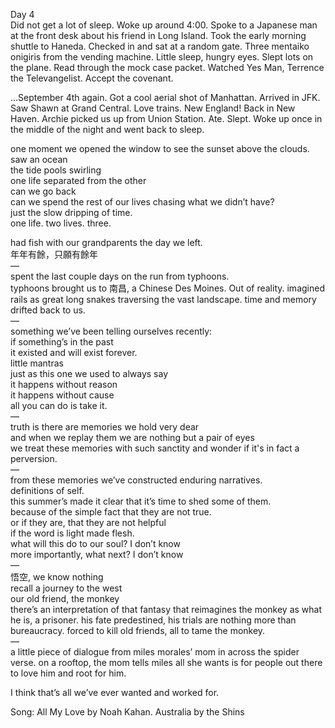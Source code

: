 Day 4  
Did not get a lot of sleep. Woke up around 4:00. Spoke to a Japanese man at the front desk about his friend in Long Island. Took the early morning shuttle to Haneda. Checked in and sat at a random gate. Three mentaiko onigiris from the vending machine. Little sleep, hungry eyes. Slept lots on the plane. Read through the mock case packet. Watched Yes Man, Terrence the Televangelist. Accept the covenant. 

…September 4th again. Got a cool aerial shot of Manhattan. Arrived in JFK. Saw Shawn at Grand Central. Love trains. New England\! Back in New Haven. Archie picked us up from Union Station. Ate. Slept. Woke up once in the middle of the night and went back to sleep.  

one moment we opened the window to see the sunset above the clouds.   
saw an ocean  
the tide pools swirling  
one life separated from the other  
can we go back  
can we spend the rest of our lives chasing what we didn’t have?   
just the slow dripping of time.   
one life. two lives. three.

had fish with our grandparents the day we left.   
年年有餘，只願有餘年  
—  
spent the last couple days on the run from typhoons.   
typhoons brought us to 南昌, a Chinese Des Moines. Out of reality. imagined rails as great long snakes traversing the vast landscape. time and memory drifted back to us.  
—  
something we’ve been telling ourselves recently:  
if something’s in the past  
it existed and will exist forever.  
little mantras  
just as this one we used to always say  
it happens without reason  
it happens without cause  
all you can do is take it.  
—  
truth is there are memories we hold very dear  
and when we replay them we are nothing but a pair of eyes  
we treat these memories with such sanctity and wonder if it's in fact a perversion.  
—  
from these memories we’ve constructed enduring narratives.  
definitions of self.  
this summer’s made it clear that it’s time to shed some of them.  
because of the simple fact that they are not true.   
or if they are, that they are not helpful  
if the word is light made flesh.  
what will this do to our soul? I don’t know   
more importantly, what next? I don’t know  
—  
悟空, we know nothing  
recall a journey to the west  
our old friend, the monkey  
there’s an interpretation of that fantasy that reimagines the monkey as what he is, a prisoner. his fate predestined, his trials are nothing more than bureaucracy. forced to kill old friends, all to tame the monkey.   
—  
a little piece of dialogue from miles morales’ mom in across the spider verse. on a rooftop, the mom tells miles all she wants is for people out there to love him and root for him. 

I think that’s all we’ve ever wanted and worked for.

Song: All My Love by Noah Kahan. Australia by the Shins